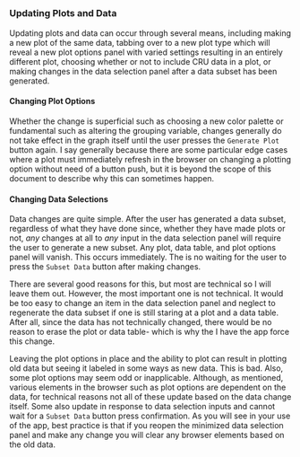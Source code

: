 
##
##
### Updating Plots and Data
Updating plots and data can occur through several means, including making a new plot of the same data,
tabbing over to a new plot type which will reveal a new plot options panel with varied settings resulting in an entirely different plot,
choosing whether or not to include CRU data in a plot, or making changes in the data selection panel after a data subset has been generated.

#### Changing Plot Options
Whether the change is superficial such as choosing a new color palette or fundamental such as altering the grouping variable,
changes generally do not take effect in the graph itself until the user presses the `Generate Plot` button again.
I say generally because there are some particular edge cases where a plot must immediately refresh in the browser on changing a plotting option without need of a button push,
but it is beyond the scope of this document to describe why this can sometimes happen.

#### Changing Data Selections
Data changes are quite simple. After the user has generated a data subset, regardless of what they have done since, whether they have made plots or not,
*any* changes at all to *any* input in the data selection panel will require the user to generate a new subset.
Any plot, data table, and plot options panel will vanish.
This occurs immediately. The is no waiting for the user to press the `Subset Data` button after making changes.

There are several good reasons for this, but most are technical so I will leave them out.
However, the most important one is not technical.
It would be too easy to change an item in the data selection panel and neglect to regenerate the data subset if one is still staring at a plot and a data table.
After all, since the data has not technically changed, there would be no reason to erase the plot or data table- which is why the I have the app force this change.

Leaving the plot options in place and the ability to plot can result in plotting old data but seeing it labeled in some ways as new data.
This is bad. Also, some plot options may seem odd or inapplicable. Although, as mentioned, various elements in the browser such as plot options are dependent on the data,
for technical reasons not all of these update based on the data change itself. Some also update in response to data selection inputs and cannot wait for a `Subset Data` button press confirmation.
As you will see in your use of the app, best practice is that if you reopen the minimized data selection panel and make any change you will clear any browser elements based on the old data.
